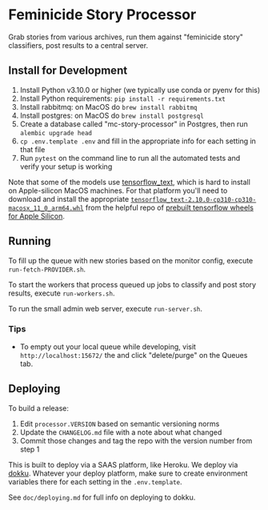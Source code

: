 Feminicide Story Processor
==========================

Grab stories from various archives, run them against "feminicide story" classifiers, post results to a 
central server.

Install for Development
-----------------------

1. Install Python v3.10.0 or higher (we typically use conda or pyenv for this)
2. Install Python requirements: `pip install -r requirements.txt`
3. Install rabbitmq: on MacOS do `brew install rabbitmq`
4. Install postgres: on MacOS do `brew install postgresql`
5. Create a database called "mc-story-processor" in Postgres, then run `alembic upgrade head`
6. `cp .env.template .env` and fill in the appropriate info for each setting in that file
7. Run `pytest` on the command line to run all the automated tests and verify your setup is working

Note that some of the models use [tensorflow_text](https://pypi.org/project/tensorflow-text/), which is hard to 
install on Apple-silicon MacOS machines. For that platform you'll need to download and install the appropriate
[`tensorflow_text-2.10.0-cp310-cp310-macosx_11_0_arm64.whl`](https://github.com/sun1638650145/Libraries-and-Extensions-for-TensorFlow-for-Apple-Silicon/releases/download/v2.10/tensorflow_text-2.10.0-cp310-cp310-macosx_11_0_arm64.whl)
from the helpful repo of [prebuilt tensorflow wheels for Apple Silicon](https://github.com/sun1638650145/Libraries-and-Extensions-for-TensorFlow-for-Apple-Silicon/releases/). 

Running
-------

To fill up the queue with new stories based on the monitor config, execute `run-fetch-PROVIDER.sh`.

To start the workers that process queued up jobs to classify and post story results, execute `run-workers.sh`.

To run the small admin web server, execute `run-server.sh`.

### Tips

* To empty out your local queue while developing, visit `http://localhost:15672/` the and click "delete/purge"
on the Queues tab.

Deploying
---------

To build a release:

1. Edit `processor.VERSION` based on semantic versioning norms
2. Update the `CHANGELOG.md` file with a note about what changed
3. Commit those changes and tag the repo with the version number from step 1

This is built to deploy via a SAAS platform, like Heroku. We deploy via [dokku](https://dokku.com). Whatever your deploy
platform, make sure to create environment variables there for each setting in the `.env.template`.

See `doc/deploying.md` for full info on deploying to dokku.
